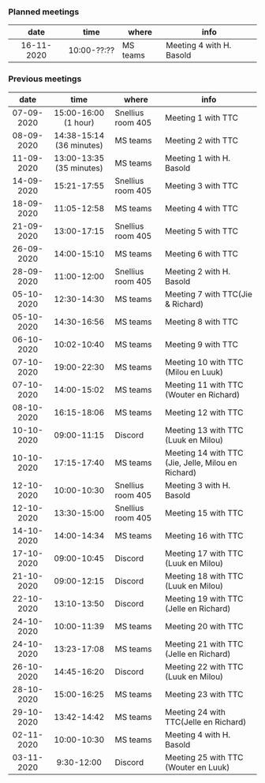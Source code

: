 ### Planned meetings
| date | time | where | info |
|:-:|:-:|---|---|
|16-11-2020 | 10:00-??:?? | MS teams | Meeting 4 with H. Basold |

### Previous meetings
| date | time | where | info |
|:-:|:-:|---|---|
|07-09-2020 | 15:00-16:00 (1 hour) | Snellius room 405 | Meeting 1 with TTC |
|08-09-2020 | 14:38-15:14 (36 minutes) | MS teams | Meeting 2 with TTC |
|11-09-2020 | 13:00-13:35 (35 minutes) | MS teams | Meeting 1 with H. Basold |
|14-09-2020 | 15:21-17:55 | Snellius room 405 | Meeting 3 with TTC |
|18-09-2020 | 11:05-12:58 | MS teams | Meeting 4 with TTC |
|21-09-2020 | 13:00-17:15 | Snellius room 405 | Meeting 5 with TTC |
|26-09-2020 | 14:00-15:10 | MS teams | Meeting 6 with TTC |
|28-09-2020 | 11:00-12:00 | Snellius room 405 | Meeting 2 with H. Basold |
|05-10-2020 | 12:30-14:30 | MS teams | Meeting 7 with TTC(Jie & Richard) |
|05-10-2020 | 14:30-16:56 | MS teams | Meeting 8 with TTC |
|06-10-2020 | 10:02-10:40 | MS teams | Meeting 9 with TTC |
|07-10-2020 | 19:00-22:30 | MS teams | Meeting 10 with TTC (Milou en Luuk) |
|07-10-2020 | 14:00-15:02 | MS teams | Meeting 11 with TTC (Wouter en Richard) |
|08-10-2020 | 16:15-18:06 | MS teams | Meeting 12 with TTC |
|10-10-2020 | 09:00-11:15 | Discord | Meeting 13 with TTC (Luuk en Milou) |
|10-10-2020 | 17:15-17:40 | MS teams | Meeting 14 with TTC (Jie, Jelle, Milou en Richard) |
|12-10-2020 | 10:00-10:30 | Snellius room 405 | Meeting 3 with H. Basold |
|12-10-2020 | 13:30-15:00 | Snellius room 405 | Meeting 15 with TTC |
|14-10-2020 | 14:00-14:34 | MS teams | Meeting 16 with TTC |
|17-10-2020 | 09:00-10:45 | Discord | Meeting 17 with TTC (Luuk en Milou) |
|21-10-2020 | 09:00-12:15 | Discord | Meeting 18 with TTC (Luuk en Milou) |
|22-10-2020 | 13:10-13:50 | Discord | Meeting 19 with TTC (Jelle en Richard)|
|24-10-2020 | 10:00-11:39 | MS teams | Meeting 20 with TTC |
|24-10-2020 | 13:23-17:08 | MS teams | Meeting 21 with TTC (Jelle en Richard)|
|26-10-2020 | 14:45-16:20 | Discord | Meeting 22 with TTC (Luuk en Milou) |
|28-10-2020 | 15:00-16:25 | MS teams | Meeting 23 with TTC |
|29-10-2020 | 13:42-14:42 | MS teams | Meeting 24 with TTC(Jelle en Richard) |
|02-11-2020 | 10:00-10:30 | MS teams | Meeting 4 with H. Basold |
|03-11-2020 | 9:30-12:00 | Discord | Meeting 25 with TTC (Wouter en Luuk)
